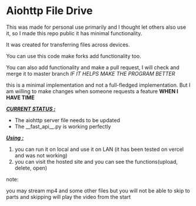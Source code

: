# Aiohttp File Drive 

This was made for personal use primarily and I 
thought let others also use it, so I made this repo
public it has minimal functionality.

It was created for transferring files across devices.

You can use this code make forks add functionality too.

You can also add functionality and make a pull request, I will check and merge it to master branch _IF IT HELPS MAKE THE PROGRAM BETTER_

this is a minimal implementation and not a full-fledged implementation.
But I am willing to make changes when someone requests a feature **WHEN I HAVE TIME**


<u>**_CURRENT STATUS :_**</u>
<ul>
<li>
The aiohttp server file needs to be updated
</li>
<li>The __fast_api__.py is working perfectly</li>
</ul>

<u>**_Using :_**</u>
<ol>
<li>
you can run it on local and use it on LAN (it has been tested on vercel and was not working)
</li>
<li>
you can visit the hosted site and you can see the functions(upload, delete, open)
</li>
</ol>
note:

you may stream mp4 and some other files but you will not be able to skip to parts and skipping will play the video from the start
